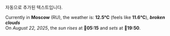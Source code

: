 
자동으로 추가된 텍스트입니다.

<!--START_SECTION:weather:moscow-->
Currently in **Moscow** (RU), the weather is: **12.5°C** (feels like **11.6°C**), ***broken clouds***<br/>
On *August 22, 2025*, the *sun rises* at 🌅**05:15** and *sets* at 🌇**19:50**.
<!--END_SECTION:weather-->
